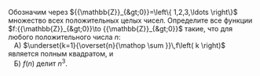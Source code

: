 Обозначим через ${{\mathbb{Z}}_{&gt;0}}=\left\{ 1,2,3,\ldots  \right\}$ множество всех положительных целых чисел. Определите все функции $f:{{\mathbb{Z}}_{&gt;0}}\to {{\mathbb{Z}}_{&gt;0}}$ такие, что для любого положительного числа $n$:
<br>&nbsp;&nbsp;&nbsp;А) $\underset{k=1}{\overset{n}{\mathop \sum }}\,f\left( k \right)$ является полным квадратом, и
<br>&nbsp;&nbsp;&nbsp;Б) $f\left( n \right)$ делит ${{n}^{3}}$.